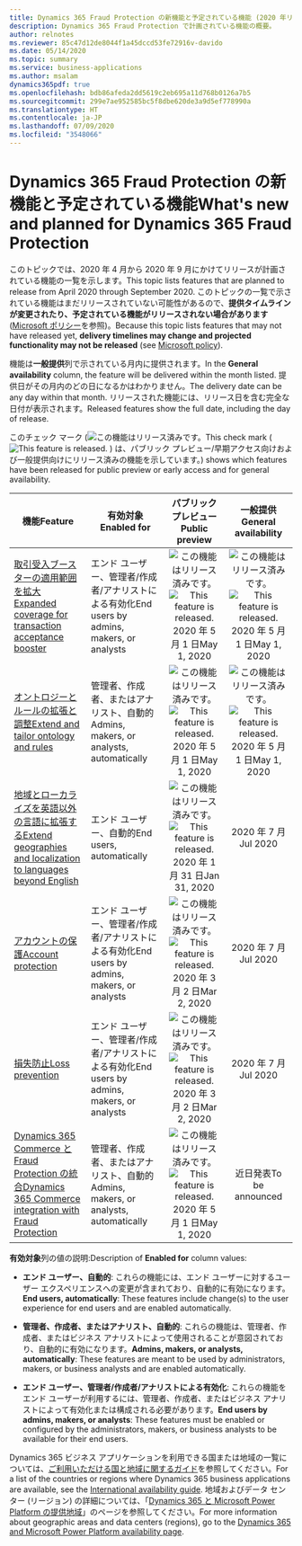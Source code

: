 ```yaml
---
title: Dynamics 365 Fraud Protection の新機能と予定されている機能 (2020 年リリース ウェーブ 1)
description: Dynamics 365 Fraud Protection で計画されている機能の概要。
author: relnotes
ms.reviewer: 85c47d12de8044f1a45dccd53fe72916v-davido
ms.date: 05/14/2020
ms.topic: summary
ms.service: business-applications
ms.author: msalam
dynamics365pdf: true
ms.openlocfilehash: bdb86afeda2dd5619c2eb695a11d768b0126a7b5
ms.sourcegitcommit: 299e7ae952585bc5f8dbe620de3a9d5ef778990a
ms.translationtype: HT
ms.contentlocale: ja-JP
ms.lasthandoff: 07/09/2020
ms.locfileid: "3548066"
---
```

# <a name="whats-new-and-planned-for-dynamics-365-fraud-protection"></a><span data-ttu-id="e9023-103">Dynamics 365 Fraud Protection の新機能と予定されている機能</span><span class="sxs-lookup"><span data-stu-id="e9023-103">What's new and planned for Dynamics 365 Fraud Protection</span></span>

<span data-ttu-id="e9023-104">このトピックでは、2020 年 4 月から 2020 年 9 月にかけてリリースが計画されている機能の一覧を示します。</span><span class="sxs-lookup"><span data-stu-id="e9023-104">This topic lists features that are planned to release from April 2020 through September 2020.</span></span> <span data-ttu-id="e9023-105">このトピックの一覧で示されている機能はまだリリースされていない可能性があるので、**提供タイムラインが変更されたり、予定されている機能がリリースされない場合があります** ([Microsoft ポリシー](https://go.microsoft.com/fwlink/p/?linkid=2007332)を参照)。</span><span class="sxs-lookup"><span data-stu-id="e9023-105">Because this topic lists features that may not have released yet, **delivery timelines may change and projected functionality may not be released** (see [Microsoft policy](https://go.microsoft.com/fwlink/p/?linkid=2007332)).</span></span>

<span data-ttu-id="e9023-106">機能は**一般提供**列で示されている月内に提供されます。</span><span class="sxs-lookup"><span data-stu-id="e9023-106">In the **General availability** column, the feature will be delivered within the month listed.</span></span> <span data-ttu-id="e9023-107">提供日がその月内のどの日になるかはわかりません。</span><span class="sxs-lookup"><span data-stu-id="e9023-107">The delivery date can be any day within that month.</span></span> <span data-ttu-id="e9023-108">リリースされた機能には、リリース日を含む完全な日付が表示されます。</span><span class="sxs-lookup"><span data-stu-id="e9023-108">Released features show the full date, including the day of release.</span></span>

<span data-ttu-id="e9023-109">このチェック マーク (![この機能はリリース済みです。](/dynamics365-release-plan/media/green-checkmark.png "この機能はリリース済みです。")</span><span class="sxs-lookup"><span data-stu-id="e9023-109">This check mark (![This feature is released.](/dynamics365-release-plan/media/green-checkmark.png "This feature is released.")</span></span> <span data-ttu-id="e9023-110">) は、パブリック プレビュー/早期アクセス向けおよび一般提供向けにリリース済みの機能を示しています。</span><span class="sxs-lookup"><span data-stu-id="e9023-110">) shows which features have been released for public preview or early access and for general availability.</span></span>

| <span data-ttu-id="e9023-111">機能</span><span class="sxs-lookup"><span data-stu-id="e9023-111">Feature</span></span>    | <span data-ttu-id="e9023-112">有効対象</span><span class="sxs-lookup"><span data-stu-id="e9023-112">Enabled for</span></span>    |  <span data-ttu-id="e9023-113">パブリック プレビュー</span><span class="sxs-lookup"><span data-stu-id="e9023-113">Public preview</span></span> |  <span data-ttu-id="e9023-114">一般提供</span><span class="sxs-lookup"><span data-stu-id="e9023-114">General availability</span></span> | 
| ---------- |---------------- | :---------------: |:--------------: |
| [<span data-ttu-id="e9023-115">取引受入ブースターの適用範囲を拡大</span><span class="sxs-lookup"><span data-stu-id="e9023-115">Expanded coverage for transaction acceptance booster</span></span>](expanded-coverage-transaction-acceptance-booster.md) | <span data-ttu-id="e9023-116">エンド ユーザー、管理者/作成者/アナリストによる有効化</span><span class="sxs-lookup"><span data-stu-id="e9023-116">End users by admins, makers, or analysts</span></span>| <span data-ttu-id="e9023-117">![この機能はリリース済みです。](/dynamics365-release-plan/media/green-checkmark.png "この機能はリリース済みです。")</span><span class="sxs-lookup"><span data-stu-id="e9023-117">![This feature is released.](/dynamics365-release-plan/media/green-checkmark.png "This feature is released.")</span></span> <span data-ttu-id="e9023-118">2020 年 5 月 1 日</span><span class="sxs-lookup"><span data-stu-id="e9023-118">May 1, 2020</span></span>|<span data-ttu-id="e9023-119">![この機能はリリース済みです。](/dynamics365-release-plan/media/green-checkmark.png "この機能はリリース済みです。")</span><span class="sxs-lookup"><span data-stu-id="e9023-119">![This feature is released.](/dynamics365-release-plan/media/green-checkmark.png "This feature is released.")</span></span> <span data-ttu-id="e9023-120">2020 年 5 月 1 日</span><span class="sxs-lookup"><span data-stu-id="e9023-120">May 1, 2020</span></span> | 
| [<span data-ttu-id="e9023-121">オントロジーとルールの拡張と調整</span><span class="sxs-lookup"><span data-stu-id="e9023-121">Extend and tailor ontology and rules</span></span>](extend-tailor-ontology-rules.md) | <span data-ttu-id="e9023-122">管理者、作成者、またはアナリスト、自動的</span><span class="sxs-lookup"><span data-stu-id="e9023-122">Admins, makers, or analysts, automatically</span></span>| <span data-ttu-id="e9023-123">![この機能はリリース済みです。](/dynamics365-release-plan/media/green-checkmark.png "この機能はリリース済みです。")</span><span class="sxs-lookup"><span data-stu-id="e9023-123">![This feature is released.](/dynamics365-release-plan/media/green-checkmark.png "This feature is released.")</span></span> <span data-ttu-id="e9023-124">2020 年 5 月 1 日</span><span class="sxs-lookup"><span data-stu-id="e9023-124">May 1, 2020</span></span>|<span data-ttu-id="e9023-125">![この機能はリリース済みです。](/dynamics365-release-plan/media/green-checkmark.png "この機能はリリース済みです。")</span><span class="sxs-lookup"><span data-stu-id="e9023-125">![This feature is released.](/dynamics365-release-plan/media/green-checkmark.png "This feature is released.")</span></span> <span data-ttu-id="e9023-126">2020 年 5 月 1 日</span><span class="sxs-lookup"><span data-stu-id="e9023-126">May 1, 2020</span></span> | 
| [<span data-ttu-id="e9023-127">地域とローカライズを英語以外の言語に拡張する</span><span class="sxs-lookup"><span data-stu-id="e9023-127">Extend geographies and localization to languages beyond English</span></span>](extend-geographies-localization-languages-beyond-english.md) | <span data-ttu-id="e9023-128">エンド ユーザー、自動的</span><span class="sxs-lookup"><span data-stu-id="e9023-128">End users, automatically</span></span>| <span data-ttu-id="e9023-129">![この機能はリリース済みです。](/dynamics365-release-plan/media/green-checkmark.png "この機能はリリース済みです。")</span><span class="sxs-lookup"><span data-stu-id="e9023-129">![This feature is released.](/dynamics365-release-plan/media/green-checkmark.png "This feature is released.")</span></span> <span data-ttu-id="e9023-130">2020 年 1 月 31 日</span><span class="sxs-lookup"><span data-stu-id="e9023-130">Jan 31, 2020</span></span>|<span data-ttu-id="e9023-131">2020 年 7 月</span><span class="sxs-lookup"><span data-stu-id="e9023-131">Jul 2020</span></span> | 
| [<span data-ttu-id="e9023-132">アカウントの保護</span><span class="sxs-lookup"><span data-stu-id="e9023-132">Account protection</span></span>](account-protection.md) | <span data-ttu-id="e9023-133">エンド ユーザー、管理者/作成者/アナリストによる有効化</span><span class="sxs-lookup"><span data-stu-id="e9023-133">End users by admins, makers, or analysts</span></span>| <span data-ttu-id="e9023-134">![この機能はリリース済みです。](/dynamics365-release-plan/media/green-checkmark.png "この機能はリリース済みです。")</span><span class="sxs-lookup"><span data-stu-id="e9023-134">![This feature is released.](/dynamics365-release-plan/media/green-checkmark.png "This feature is released.")</span></span> <span data-ttu-id="e9023-135">2020 年 3 月 2 日</span><span class="sxs-lookup"><span data-stu-id="e9023-135">Mar 2, 2020</span></span>|<span data-ttu-id="e9023-136">2020 年 7 月</span><span class="sxs-lookup"><span data-stu-id="e9023-136">Jul 2020</span></span> | 
| [<span data-ttu-id="e9023-137">損失防止</span><span class="sxs-lookup"><span data-stu-id="e9023-137">Loss prevention</span></span>](loss-prevention.md) | <span data-ttu-id="e9023-138">エンド ユーザー、管理者/作成者/アナリストによる有効化</span><span class="sxs-lookup"><span data-stu-id="e9023-138">End users by admins, makers, or analysts</span></span>| <span data-ttu-id="e9023-139">![この機能はリリース済みです。](/dynamics365-release-plan/media/green-checkmark.png "この機能はリリース済みです。")</span><span class="sxs-lookup"><span data-stu-id="e9023-139">![This feature is released.](/dynamics365-release-plan/media/green-checkmark.png "This feature is released.")</span></span> <span data-ttu-id="e9023-140">2020 年 3 月 2 日</span><span class="sxs-lookup"><span data-stu-id="e9023-140">Mar 2, 2020</span></span>|<span data-ttu-id="e9023-141">2020 年 7 月</span><span class="sxs-lookup"><span data-stu-id="e9023-141">Jul 2020</span></span> | 
| [<span data-ttu-id="e9023-142">Dynamics 365 Commerce と Fraud Protection の統合</span><span class="sxs-lookup"><span data-stu-id="e9023-142">Dynamics 365 Commerce integration with Fraud Protection</span></span>](d365r-integration-dfp.md) | <span data-ttu-id="e9023-143">管理者、作成者、またはアナリスト、自動的</span><span class="sxs-lookup"><span data-stu-id="e9023-143">Admins, makers, or analysts, automatically</span></span>| <span data-ttu-id="e9023-144">![この機能はリリース済みです。](/dynamics365-release-plan/media/green-checkmark.png "この機能はリリース済みです。")</span><span class="sxs-lookup"><span data-stu-id="e9023-144">![This feature is released.](/dynamics365-release-plan/media/green-checkmark.png "This feature is released.")</span></span> <span data-ttu-id="e9023-145">2020 年 5 月 1 日</span><span class="sxs-lookup"><span data-stu-id="e9023-145">May 1, 2020</span></span>|<span data-ttu-id="e9023-146">近日発表</span><span class="sxs-lookup"><span data-stu-id="e9023-146">To be announced</span></span> | 

<span data-ttu-id="e9023-147">**有効対象**列の値の説明:</span><span class="sxs-lookup"><span data-stu-id="e9023-147">Description of **Enabled for** column values:</span></span>

- <span data-ttu-id="e9023-148">**エンド ユーザー、自動的**: これらの機能には、エンド ユーザーに対するユーザー エクスペリエンスへの変更が含まれており、自動的に有効になります。</span><span class="sxs-lookup"><span data-stu-id="e9023-148">**End users, automatically**: These features include change(s) to the user experience for end users and are enabled automatically.</span></span>

- <span data-ttu-id="e9023-149">**管理者、作成者、またはアナリスト、自動的**: これらの機能は、管理者、作成者、またはビジネス アナリストによって使用されることが意図されており、自動的に有効になります。</span><span class="sxs-lookup"><span data-stu-id="e9023-149">**Admins, makers, or analysts, automatically**: These features are meant to be used by administrators, makers, or business analysts and are enabled automatically.</span></span>

- <span data-ttu-id="e9023-150">**エンド ユーザー、管理者/作成者/アナリストによる有効化**: これらの機能をエンド ユーザーが利用するには、管理者、作成者、またはビジネス アナリストによって有効化または構成される必要があります。</span><span class="sxs-lookup"><span data-stu-id="e9023-150">**End users by admins, makers, or analysts**: These features must be enabled or configured by the administrators, makers, or business analysts to be available for their end users.</span></span>

<span data-ttu-id="e9023-151">Dynamics 365 ビジネス アプリケーションを利用できる国または地域の一覧については、[ご利用いただける国と地域に関するガイド](https://aka.ms/dynamics_365_international_availability_deck)を参照してください。</span><span class="sxs-lookup"><span data-stu-id="e9023-151">For a list of the countries or regions where Dynamics 365 business applications are available, see the [International availability guide](https://aka.ms/dynamics_365_international_availability_deck).</span></span>  <span data-ttu-id="e9023-152">地域およびデータ センター (リージョン) の詳細については、「[Dynamics 365 と Microsoft Power Platform の提供地域](https://aka.ms/BusinessAppsGeoAvailability)」のページを参照してください。</span><span class="sxs-lookup"><span data-stu-id="e9023-152">For more information about geographic areas and data centers (regions),  go to the [Dynamics 365 and Microsoft Power Platform availability page](https://aka.ms/BusinessAppsGeoAvailability).</span></span>
